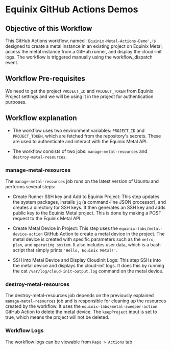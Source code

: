 # Equinix GitHub Actions Demos

## Objective of this Workflow
This GitHub Actions workflow, named `'Equinix-Metal-Actions-Demo'`, is designed to create a metal instance in an existing project on Equinix Metal, access the metal instance from a GitHub runner, and display the cloud-init logs. The workflow is triggered manually using the workflow_dispatch event.

## Workflow Pre-requisites
We need to get the project `PROJECT_ID` and `PROJECT_TOKEN` from Equinix Project settings and we will be using it in the project for authentication purposes. 

## Workflow explanation
- The workflow uses two environment variables: `PROJECT_ID` and `PROJECT_TOKEN`, which are fetched from the repository's secrets. These are used to authenticate and interact with the Equinix Metal API.

- The workflow consists of two jobs: `manage-metal-resources` and `destroy-metal-resources`.

### manage-metal-resources
The `manage-metal-resources` job runs on the latest version of Ubuntu and performs several steps:

- Create Runner SSH key and Add to Equinix Project: This step updates the system packages, installs `jq` (a command-line JSON processor), and creates a directory for SSH keys. It then generates an SSH key and adds public key to the Equinix Metal project. This is done by making a POST request to the Equinix Metal API.

- Create Metal Device in Project: This step uses the `equinix-labs/metal-device-action` GitHub Action to create a metal device in the project. The metal device is created with specific parameters such as the `metro`, `plan`, and `operating system`. It also includes user data, which is a bash script that simply prints `'Hello, Equinix Metal!'`.

- SSH into Metal Device and Display CloudInit Logs: This step SSHs into the metal device and displays the cloud-init logs. It does this by running the cat `/var/log/cloud-init-output.log` command on the metal device.

### destroy-metal-resources
The destroy-metal-resources job depends on the previously explained `manage-metal-resources` job and is responsible for cleaning up the resources created by the workflow. It uses the `equinix-labs/metal-sweeper-action` GitHub Action to delete the metal device. The `keepProject` input is set to true, which means the project will not be deleted.

### Workflow Logs
The workflow logs can be viewable from `Repo > Actions` tab
